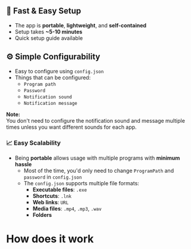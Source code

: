 ## 🚀 Fast & Easy Setup  
- The app is **portable**, **lightweight**, and **self-contained**  
- Setup takes **~5-10 minutes**  
- Quick setup guide available  

## ⚙️ Simple Configurability  
- Easy to configure using `config.json`  
- Things that can be configured:  
  - `Program path`  
  - `Password`  
  - `Notification sound`  
  - `Notification message`  

**Note:**  
You don't need to configure the notification sound and message multiple times unless you want different sounds for each app.  

### 📈 Easy Scalability  
- Being **portable** allows usage with multiple programs with **minimum hassle**  
  - Most of the time, you'd only need to change `ProgramPath` and `password` in `config.json`  
  - The `config.json` supports multiple file formats:  
    - **Executable files**: `.exe`  
    - **Shortcuts**: `.lnk`  
    - **Web links**: `URL`  
    - **Media files**: `.mp4`, `.mp3`, `.wav`  
    - **Folders**  

# How does it work
